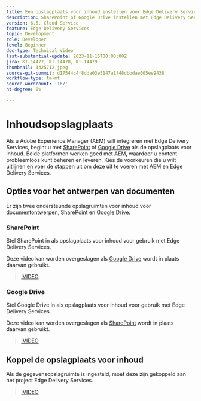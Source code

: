 ```yaml
---
title: Een opslagplaats voor inhoud instellen voor Edge Delivery Services
description: SharePoint of Google Drive instellen met Edge Delivery Services
version: 6.5, Cloud Service
feature: Edge Delivery Services
topic: Development
role: Developer
level: Beginner
doc-type: Technical Video
last-substantial-update: 2023-11-15T00:00:00Z
jira: KT-14477, KT-14478, KT-14479
thumbnail: 3425712.jpeg
source-git-commit: d17544c4f8dda03e5147a1f48dbbdae005ee9438
workflow-type: tm+mt
source-wordcount: '167'
ht-degree: 0%

---
```



# Inhoudsopslagplaats

Als u Adobe Experience Manager (AEM) wilt integreren met Edge Delivery Services, begint u met [SharePoint](#sharepoint) of [Google Drive](#google-drive) als de opslagplaats voor inhoud. Beide platformen werken goed met AEM, waardoor u content probleemloos kunt beheren en leveren. Kies de voorkeuren die u wilt uitlijnen en voer de stappen uit om deze uit te voeren met AEM en Edge Delivery Services.

## Opties voor het ontwerpen van documenten

Er zijn twee ondersteunde opslagruimten voor inhoud voor [documentontwerpen](../../document-authoring/set-up.md), [SharePoint](#sharepoint) en [Google Drive](#google-drive).

### SharePoint

Stel SharePoint in als opslagplaats voor inhoud voor gebruik met Edge Delivery Services.

Deze video kan worden overgeslagen als [Google Drive](#google-drive) wordt in plaats daarvan gebruikt.

>[!VIDEO](https://video.tv.adobe.com/v/3425712/?learn=on)


### Google Drive

Stel Google Drive in als opslagplaats voor inhoud voor gebruik met Edge Delivery Services.

Deze video kan worden overgeslagen als [SharePoint](#sharepoint) wordt in plaats daarvan gebruikt.

>[!VIDEO](https://video.tv.adobe.com/v/3425711/?learn=on)


## Koppel de opslagplaats voor inhoud

Als de gegevensopslagruimte is ingesteld, moet deze zijn gekoppeld aan het project Edge Delivery Services.

>[!VIDEO](https://video.tv.adobe.com/v/3425713/?learn=on)
